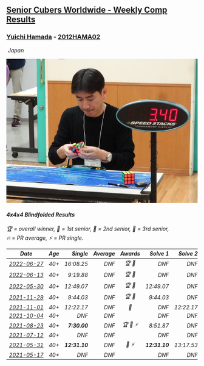 <style>table {white-space: nowrap;}</style>
<link rel="stylesheet" type="text/css" href="/scw-comp/css/flags.css" />

## [Senior Cubers Worldwide - Weekly Comp Results](/scw-comp/results/)
### [Yuichi Hamada](README.md) - [2012HAMA02](https://www.worldcubeassociation.org/persons/2012HAMA02?event=444bf)

<i class="flag flag-JP" />&nbsp;Japan

![Yuichi Hamada](1560444984.jpg)

#### 4x4x4 Blindfolded Results

<span style="white-space: nowrap;">🏆 = overall winner</span>, <span style="white-space: nowrap;">🥇 = 1st senior</span>, <span style="white-space: nowrap;">🥈 = 2nd senior</span>, <span style="white-space: nowrap;">🥉 = 3rd senior</span>, <span style="white-space: nowrap;">🔥 = PR average</span>, <span style="white-space: nowrap;">⚡ = PR single</span>.

| Date | Age | Single | Average | Awards | Solve 1 | Solve 2 | Solve 3 | Video |
| :--: | :--: | --: | --: | :--: | --: | --: | --: | :-- |
| [2022-06-27](../../results/2022-06-27/444bf.md) | 40+ | 16:08.25 | DNF | 🏆 🥇 | DNF | DNF | 16:08.25 | [Desktop](https://www.facebook.com/1849183990/videos/1170697340385084) / [Mobile](https://m.facebook.com/1849183990/videos/1170697340385084) |
| [2022-06-13](../../results/2022-06-13/444bf.md) | 40+ | 9:19.88 | DNF | 🏆 🥇 | DNF | DNF | 9:19.88 | [Desktop](https://www.facebook.com/1849183990/videos/572667460927766) / [Mobile](https://m.facebook.com/1849183990/videos/572667460927766) |
| [2022-05-30](../../results/2022-05-30/444bf.md) | 40+ | 12:49.07 | DNF | 🏆 🥇 | 12:49.07 | DNF | DNF | [Desktop](https://www.facebook.com/1849183990/videos/440416657904392) / [Mobile](https://m.facebook.com/1849183990/videos/440416657904392) |
| [2021-11-29](../../results/2021-11-29/444bf.md) | 40+ | 9:44.03 | DNF | 🏆 🥇 | 9:44.03 | DNF | DNF | [Desktop](https://www.facebook.com/1849183990/videos/1514819732237637) / [Mobile](https://m.facebook.com/1849183990/videos/1514819732237637) |
| [2021-11-01](../../results/2021-11-01/444bf.md) | 40+ | 12:22.17 | DNF | 🥈 | DNF | 12:22.17 | DNF | [Desktop](https://www.facebook.com/events/1032479114251866/permalink/1041412803358497) / [Mobile](https://m.facebook.com/events/1032479114251866?view=permalink&id=1041412803358497) |
| [2021-10-04](../../results/2021-10-04/444bf.md) | 40+ | DNF | DNF |  | DNF | DNF | DNF | [Desktop](https://www.facebook.com/events/244694307606524/permalink/252613043481317) / [Mobile](https://m.facebook.com/events/244694307606524?view=permalink&id=252613043481317) |
| [2021-08-23](../../results/2021-08-23/444bf.md) | 40+ | **7:30.00** | DNF | 🏆 🥇 ⚡ | 8:51.87 | DNF | **7:30.00** | [Desktop](https://www.facebook.com/events/222639079875755/permalink/231807875625542) / [Mobile](https://m.facebook.com/events/222639079875755?view=permalink&id=231807875625542) |
| [2021-07-12](../../results/2021-07-12/444bf.md) | 40+ | DNF | DNF |  | DNF | DNF | DNF | [Desktop](https://www.facebook.com/events/360990112107566/permalink/369426457930598) / [Mobile](https://m.facebook.com/events/360990112107566?view=permalink&id=369426457930598) |
| [2021-05-31](../../results/2021-05-31/444bf.md) | 40+ | **12:31.10** | DNF | 🥈 ⚡ | **12:31.10** | 13:17.53 | DNF | [Desktop](https://www.facebook.com/1849183990/videos/10215447263215291) / [Mobile](https://m.facebook.com/1849183990/videos/10215447263215291) |
| [2021-05-17](../../results/2021-05-17/444bf.md) | 40+ | DNF | DNF |  | DNF | DNF | DNF | [Desktop](https://www.facebook.com/events/1138256699977086/permalink/1142346066234816) / [Mobile](https://m.facebook.com/events/1138256699977086?view=permalink&id=1142346066234816) |


<!-- Global site tag (gtag.js) - Google Analytics -->
<script async src="https://www.googletagmanager.com/gtag/js?id=UA-86348435-3"></script>
<script>window.dataLayer = window.dataLayer || []; function gtag() {dataLayer.push(arguments);} gtag('js', new Date()); gtag('config', 'UA-86348435-3');</script>
